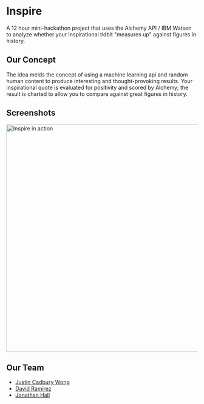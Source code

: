 # Inspire
A 12 hour mini-hackathon project that uses the Alchemy API / IBM Watson to analyze whether your inspirational tidbit "measures up" against figures in history.

## Our Concept
The idea melds the concept of using a machine learning api and random human content to produce interesting and thought-provoking results. Your inspirational quote is evaluated for positivity and scored by Alchemy; the result is charted to allow you to compare against great figures in history.

## Screenshots
<img src="https://raw.githubusercontent.com/jlhall/AlchemyAPI_MiniHackathon_Inspire/dev/inspire.gif" width="600" alt="Inspire in action">

## Our Team
- [Justin Cadbury Wong](https://github.com/justincadburywong)
- [David Ramirez](https://github.com/davidthegreat)
- [Jonathan Hall](https://github.com/jlhall)
